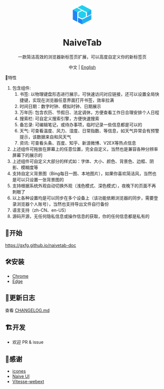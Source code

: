 <div align="center">
  <img src="./assets/img/icon/icon.png" width="64" height="64" />
  <h1 align="center">NaiveTab</h1>
  <p align="center">一款简洁高效的浏览器新标签页扩展，可以高度自定义你的新标签页</p>
  <p align="center">中文 | <a href="https://github.com/GXFG/newtab-naivetab/blob/main/README.en-US.md">English</a></p>
</div

## 🌟特性

1. 包含组件:
   1. 书签: 以物理键盘形态进行展示，可快速访问对应链接，还可以设置全局快捷键，实现在浏览器任意界面打开书签，效率拉满
   2. 时间日期：数字时钟、模拟时钟、日期展示
   3. 万年历: 包含农历、节假日、法定调休，方便查看工作日合理安排个人日程
   4. 搜索栏: 可自定义搜索引擎，方便快速搜索
   5. 备忘录: 可编辑笔记，或待办事项，临时记录一些信息都是可以的
   6. 天气: 可查看温度、风力、湿度、日常指数、等信息，如天气异常会有预警提示，该数据来自和风天气
   7. 资讯: 可查看头条、百度、知乎、新浪微博、V2EX等热点信息
2. 上述组件可拖放在屏幕上的任意位置，完全自定义，当然也是兼容各种分辨率屏幕下的展示的
3. 上述组件可自定义大部分的样式如：字体、大小、颜色、背景色、边框、阴影、模糊度等
4. 支持自定义背景图（Bing每日一图、本地图片），如果你喜欢简洁风，当然也是可以只设置一张背景图的
5. 支持根据系统外观自动切换外观（浅色模式、深色模式），夜晚下的页面不再刺眼了
6. 以上各种设置均是可以同步在多个设备上（该功能依赖浏览器的同步，需要登录浏览器个人账号），当然也支持导出文件自行备份
7. 语言支持（zh-CN、en-US）
8. 源码开源，无任何隐私信息或操作信息的获取，你的任何信息都是私有的

## 🚀开始

https://gxfg.github.io/naivetab-doc

## 🛠️安装

- [Chrome](https://chrome.google.com/webstore/detail/naivetab-%E6%96%B0%E6%A0%87%E7%AD%BE%E9%A1%B5/hhfebdcoeoddbdhgcgflblcjcgogijem)
- [Edge](https://microsoftedge.microsoft.com/addons/detail/naivetab-%E6%96%B0%E6%A0%87%E7%AD%BE%E9%A1%B5/kejadmppkffccjopodhekdnmkofidmjl)

## 📜更新日志

查看 [CHANGELOG.md](https://github.com/GXFG/newtab-naivetab/blob/main/CHANGELOG.md)

## 🏗开发

- 欢迎 PR & issue

## 🌼感谢

- [icones](https://icones.js.org)
- [Naive UI](https://www.naiveui.com)
- [Vitesse-webext](https://github.com/antfu/vitesse-webext)
